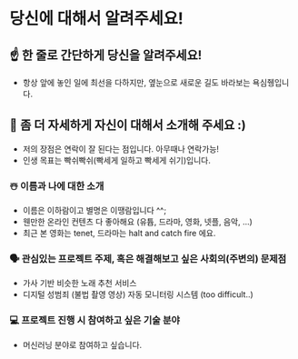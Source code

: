 # 당신에 대해서 알려주세요!

## ☝️ 한 줄로 간단하게 당신을 알려주세요!
* 항상 앞에 놓인 일에 최선을 다하지만, 옆눈으로 새로운 길도 바라보는 욕심쥉입니다.

## 🙌 좀 더 자세하게 자신이 대해서 소개해 주세요 :)
* 저의 장점은 연락이 잘 된다는 점입니다. 아무때나 연락가능!
* 인생 목표는 빡쉬빡쉬(빡세게 일하고 빡세게 쉬기)입니다.

### ☃️ 이름과 나에 대한 소개
* 이름은 이하람이고 별명은 이땡람입니다 ^^;
* 웬만한 온라인 컨텐츠 다 좋아해요 (유튭, 드라마, 영화, 넷플, 음악, ...)
* 최근 본 영화는 tenet, 드라마는 halt and catch fire 에요.

### 🗣 관심있는 프로젝트 주제, 혹은 해결해보고 싶은 사회의(주변의) 문제점
* 가사 기반 비슷한 노래 추천 서비스
* 디지털 성범죄 (불법 촬영 영상) 자동 모니터링 시스템 (too difficult..)

### 💻 프로젝트 진행 시 참여하고 싶은 기술 분야
* 머신러닝 분야로 참여하고 싶습니다.
